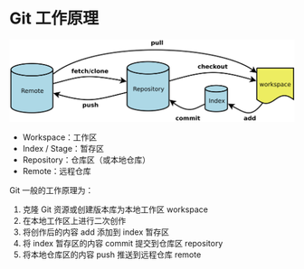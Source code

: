 # Git 工作原理


![](../../../assets/git-pro/2024-04-03-12-40-18.png)

- Workspace：工作区
- Index / Stage：暂存区
- Repository：仓库区（或本地仓库）
- Remote：远程仓库


Git 一般的工作原理为：

1. 克隆 Git 资源或创建版本库为本地工作区 workspace
2. 在本地工作区上进行二次创作
3. 将创作后的内容 add 添加到 index 暂存区
4. 将 index 暂存区的内容 commit 提交到仓库区 repository
5. 将本地仓库区的内容 push 推送到远程仓库 remote